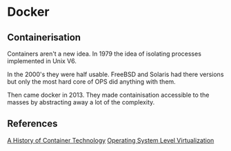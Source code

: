 # Docker

## Containerisation

Containers aren't a new idea.  In 1979 the idea of isolating processes implemented in Unix V6.

In the 2000's they were half usable.  FreeBSD and Solaris had there versions but only the most hard core of OPS did anything with them.

Then came docker in 2013.  They made containisation accessible to the masses by abstracting away a lot of the complexity.


## References

[A History of Container Technology](https://blog.containership.io/a-history-of-container-technology)
[Operating System Level Virtualization](https://en.wikipedia.org/wiki/Operating-system-level_virtualization)